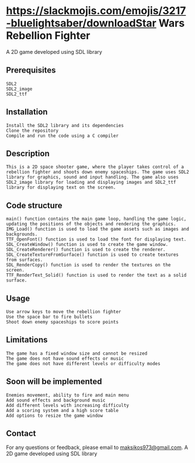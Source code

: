 # https://slackmojis.com/emojis/3217-bluelightsaber/downloadStar Wars Rebellion Fighter

A 2D game developed using SDL library

## Prerequisites

    SDL2
    SDL2_image
    SDL2_ttf

## Installation

    Install the SDL2 library and its dependencies
    Clone the repository
    Compile and run the code using a C compiler

## Description

    This is a 2D space shooter game, where the player takes control of a rebellion fighter and shoots down enemy spaceships. The game uses SDL2 library for graphics, sound and input handling. The game also uses SDL2_image library for loading and displaying images and SDL2_ttf library for displaying text on the screen.
## Code structure

    main() function contains the main game loop, handling the game logic, updating the positions of the objects and rendering the graphics.
    IMG_Load() function is used to load the game assets such as images and backgrounds.
    TTF_OpenFont() function is used to load the font for displaying text.
    SDL_CreateWindow() function is used to create the game window.
    SDL_CreateRenderer() function is used to create the renderer.
    SDL_CreateTextureFromSurface() function is used to create textures from surfaces.
    SDL_RenderCopy() function is used to render the textures on the screen.
    TTF_RenderText_Solid() function is used to render the text as a solid surface.

## Usage

    Use arrow keys to move the rebellion fighter
    Use the space bar to fire bullets
    Shoot down enemy spaceships to score points

## Limitations

    The game has a fixed window size and cannot be resized
    The game does not have sound effects or music
    The game does not have different levels or difficulty modes

## Soon will be implemented

    Enemies movement, ability to fire and main menu
    Add sound effects and background music
    Add different levels with increasing difficulty
    Add a scoring system and a high score table
    Add options to resize the game window

## Contact

For any questions or feedback, please email to maksikos973@gmail.com.
A 2D game developed using SDL library

